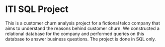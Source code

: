 # ITI SQL Project 
 
This is a customer churn analysis project for a fictional telco company that aims to understand the reasons behind customer churn. We constructed a relational database for the company and performed queries on this database to answer business questions. The project is done in SQL only.
